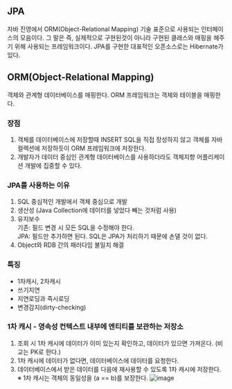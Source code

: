 ## JPA
자바 진영에서 ORM(Object-Relational Mapping) 기술 표준으로 사용되는 인터페이스의 모음이다. 그 말은 즉, 실제적으로 구현된것이 아니라 구현된 클래스와 매핑을 해주기 위해 사용되는 프레임워크이다. JPA를 구현한 대표적인 오픈소스로는 Hibernate가 있다.

## ORM(Object-Relational Mapping)
객체와 관계형 데이터베이스를 매핑한다. ORM 프레임워크는 객체와 테이블을 매핑한다.

### 장점
1. 객체를 데이터베이스에 저장할때 INSERT SQL을 직접 장성하지 않고 객체를 자바 컬렉션에 저장하듯이 ORM 프레임워크에 저장한다.
2. 개발자가 데이터 중심인 관계형 데이터베이스를 사용하더라도 객체지향 어플리케이션 개발에 집중할 수 있다. 

### JPA를 사용하는 이유
1. SQL 중심적인 개발에서 객체 중심으로 개발
2. 생산성 (Java Collection에 데이터를 넣었다 빼는 것처럼 사용)
3. 유지보수   
기존: 필드 변경 시 모든 SQL을 수정해야 한다.   
JPA: 필드만 추가하면 된다. SQL은 JPA가 처리하기 때문에 손댈 것이 없다.
4. Object와 RDB 간의 패러다임 불일치 해결

### 특징
- 1차캐시, 2차캐시
- 쓰기지연 
- 지연로딩과 즉시로딩
- 변경감지(dirty-checking)

### 1차 캐시 - 영속성 컨텍스트 내부에 엔티티를 보관하는 저장소
1. 조회 시 1차 캐시에 데이터가 이미 있는지 확인하고, 데이터가 있으면 가져온다. (비교는 PK로 한다.)
2. 1차 캐시에 데이터가 없다면, 데이터베이스에 데이터를 요청한다.
3. 데이터베이스에서 받은 데이터를 다음에 재사용할 수 있도록 1차 캐시에 저장한다.   
※ 1차 캐시는 객체의 동일성을 (a == b)를 보장한다.
![image](https://user-images.githubusercontent.com/13326651/215983499-87436c12-2566-4bb7-a339-2710fb6fd84c.png)
